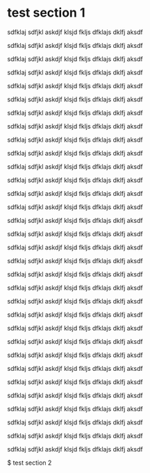 # test section 1

sdfklaj sdfjkl askdjf klsjd fkljs dfklajs dklfj aksdf 

sdfklaj sdfjkl askdjf klsjd fkljs dfklajs dklfj aksdf 

sdfklaj sdfjkl askdjf klsjd fkljs dfklajs dklfj aksdf 

sdfklaj sdfjkl askdjf klsjd fkljs dfklajs dklfj aksdf 

sdfklaj sdfjkl askdjf klsjd fkljs dfklajs dklfj aksdf 

sdfklaj sdfjkl askdjf klsjd fkljs dfklajs dklfj aksdf 

sdfklaj sdfjkl askdjf klsjd fkljs dfklajs dklfj aksdf 

sdfklaj sdfjkl askdjf klsjd fkljs dfklajs dklfj aksdf 

sdfklaj sdfjkl askdjf klsjd fkljs dfklajs dklfj aksdf 

sdfklaj sdfjkl askdjf klsjd fkljs dfklajs dklfj aksdf 

sdfklaj sdfjkl askdjf klsjd fkljs dfklajs dklfj aksdf 

sdfklaj sdfjkl askdjf klsjd fkljs dfklajs dklfj aksdf 

sdfklaj sdfjkl askdjf klsjd fkljs dfklajs dklfj aksdf 

sdfklaj sdfjkl askdjf klsjd fkljs dfklajs dklfj aksdf 

sdfklaj sdfjkl askdjf klsjd fkljs dfklajs dklfj aksdf 

sdfklaj sdfjkl askdjf klsjd fkljs dfklajs dklfj aksdf 

sdfklaj sdfjkl askdjf klsjd fkljs dfklajs dklfj aksdf 

sdfklaj sdfjkl askdjf klsjd fkljs dfklajs dklfj aksdf 

sdfklaj sdfjkl askdjf klsjd fkljs dfklajs dklfj aksdf 

sdfklaj sdfjkl askdjf klsjd fkljs dfklajs dklfj aksdf 

sdfklaj sdfjkl askdjf klsjd fkljs dfklajs dklfj aksdf 

sdfklaj sdfjkl askdjf klsjd fkljs dfklajs dklfj aksdf 

sdfklaj sdfjkl askdjf klsjd fkljs dfklajs dklfj aksdf 

sdfklaj sdfjkl askdjf klsjd fkljs dfklajs dklfj aksdf 

sdfklaj sdfjkl askdjf klsjd fkljs dfklajs dklfj aksdf 

sdfklaj sdfjkl askdjf klsjd fkljs dfklajs dklfj aksdf 

sdfklaj sdfjkl askdjf klsjd fkljs dfklajs dklfj aksdf 

sdfklaj sdfjkl askdjf klsjd fkljs dfklajs dklfj aksdf 

sdfklaj sdfjkl askdjf klsjd fkljs dfklajs dklfj aksdf 

sdfklaj sdfjkl askdjf klsjd fkljs dfklajs dklfj aksdf 

sdfklaj sdfjkl askdjf klsjd fkljs dfklajs dklfj aksdf 

sdfklaj sdfjkl askdjf klsjd fkljs dfklajs dklfj aksdf 

$ test section 2
